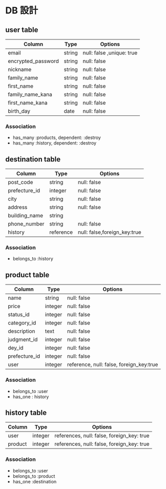 # DB 設計

## user table

| Column             | Type                | Options                  |
|--------------------|---------------------|------------------------- |
| email              | string              | null: false ,unique: true|
| encrypted_password | string              | null: false              |
| nickname           | string              | null: false              |
| family_name        | string              | null: false              |
| first_name         | string              | null: false              |
| family_name_kana   | string              | null: false              |
| first_name_kana    | string              | null: false              |
| birth_day          | date                | null: false              | 

### Association

- has_many :products, dependent: :destroy
- has_many :history, dependent: :destroy

##  destination table

| Column                              | Type       | Options                              |
|-------------------------------------|------------|--------------------------------------|
| post_code                           | string     | null: false                          |
| prefecture_id                       | integer    | null: false                          |
| city                                | string     | null: false                          |
| address                             | string     | null: false                          |
| building_name                       | string     |                                      |
| phone_number                        | string     |null: false                           |
| history                             | reference  |null: false,foreign_key:true          |


### Association

- belongs_to :history

## product table

| Column             | Type                | Options                                    |
|--------------------|---------------------|--------------------------------------------|
| name               | string              | null: false                                |  
| price              | integer             | null: false                                |
| status_id          | integer             | null: false                                |
| category_id        | integer             | null: false                                |
| description        | text                | null: false                                |
| judgment_id        | integer             | null: false                                |
| dey_id             | integer             | null: false                                | 
| prefecture_id      | integer             | null: false                                |
| user               | integer             | reference, null: false, foreign_key:true   |

### Association
- belongs_to :user 
- has_one : history


## history table

| Column      | Type       | Options                                                |
|-------------|------------|--------------------------------------------------------|
| user        | integer    | references, null: false, foreign_key: true             |
| product     | integer    | references, null: false, foreign_key: true             |


### Association
- belongs_to :user
- belongs_to :product
- has_one :destination




